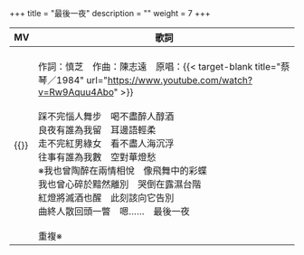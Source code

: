 +++
title = "最後一夜"
description = ""
weight = 7
+++

MV  | 歌詞  
--------------|-------
{{<youtube JNq3N4fk8f8 >}}|<br/>作詞：慎芝　作曲：陳志遠　原唱：{{< target-blank title="蔡琴／1984" url="https://www.youtube.com/watch?v=Rw9Aquu4Abo" >}}<br/><br/>踩不完惱人舞步　喝不盡醉人醇酒<br/>良夜有誰為我留　耳邊語輕柔<br/>走不完紅男綠女　看不盡人海沉浮<br/>往事有誰為我數　空對華燈愁<br/>※我也曾陶醉在兩情相悅　像飛舞中的彩蝶<br/>我也曾心碎於黯然離別　哭倒在露濕台階<br/>紅燈將滅酒也醒　此刻該向它告別<br/>曲終人散回頭一瞥　嗯……　最後一夜<br/><br/>重複※